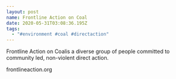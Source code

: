 ```yaml
---
layout: post
name: Frontline Action on Coal
date: 2020-05-31T03:08:36.195Z
tags:
  - "#environment #coal #directaction"
---
```

Frontline Action on Coalis a diverse group of people committed to community led, non-violent direct action.

frontlineaction.org